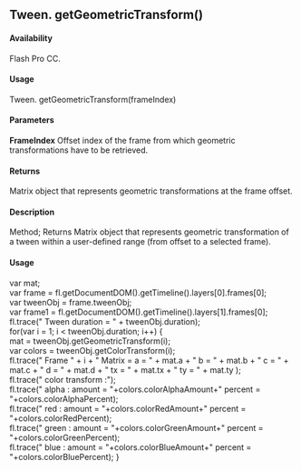 ## Tween. getGeometricTransform()

#### Availability

Flash Pro CC.

#### Usage

Tween. getGeometricTransform(frameIndex)

#### Parameters

**FrameIndex** Offset index of the frame from which geometric transformations have to be retrieved.

#### Returns

Matrix object that represents geometric transformations at the frame offset.

#### Description

Method; Returns Matrix object that represents geometric transformation of a tween within a user-defined range (from offset to a selected frame).

#### Usage

var mat;\
var frame = fl.getDocumentDOM().getTimeline().layers[0].frames[0];\
 var tweenObj = frame.tweenObj;\
var frame1 = fl.getDocumentDOM().getTimeline().layers[1].frames[0];\
 fl.trace(" Tween duration = " + tweenObj.duration);\
for(var i = 1; i < tweenObj.duration; i++) { \
mat = tweenObj.getGeometricTransform(i);\
var colors = tweenObj.getColorTransform(i);\
fl.trace(" Frame " + i + " Matrix = a = " + mat.a + " b = " + mat.b + " c = " + mat.c + " d = " + mat.d + " tx = " + mat.tx + " ty = " + mat.ty );\
fl.trace(" color transform :");\
fl.trace(" alpha : amount = "+colors.colorAlphaAmount+" percent = "+colors.colorAlphaPercent);\
 fl.trace(" red : amount = "+colors.colorRedAmount+" percent = "+colors.colorRedPercent);\
  fl.trace(" green : amount = "+colors.colorGreenAmount+" percent = "+colors.colorGreenPercent);\
   fl.trace(" blue : amount = "+colors.colorBlueAmount+" percent = "+colors.colorBluePercent); }

